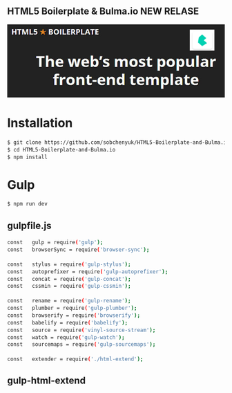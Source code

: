 ## HTML5 Boilerplate &amp; Bulma.io NEW RELASE

[![N|Solid](https://github.com/sobchenyuk/HTML5-Boilerplate-and-Bulma.io/blob/master/HTML5-Boilerplate-and-Bulma.io.png)](https://vk.com/bulmaio)

# Installation

```sh
$ git clone https://github.com/sobchenyuk/HTML5-Boilerplate-and-Bulma.io.git
$ cd HTML5-Boilerplate-and-Bulma.io
$ npm install
```

# Gulp 

```sh
$ npm run dev
```

## gulpfile.js

```sh
const   gulp = require('gulp');
const   browserSync = require('browser-sync');

const   stylus = require('gulp-stylus');
const   autoprefixer = require('gulp-autoprefixer');
const   concat = require('gulp-concat');
const   cssmin = require('gulp-cssmin');

const   rename = require('gulp-rename');
const   plumber = require('gulp-plumber');
const   browserify = require('browserify');
const   babelify = require('babelify');
const   source = require('vinyl-source-stream');
const   watch = require('gulp-watch');
const   sourcemaps = require('gulp-sourcemaps');

const   extender = require('./html-extend');
```

## gulp-html-extend
